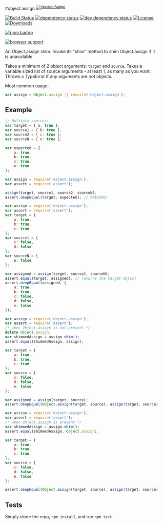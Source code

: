 #object.assign <sup>[![Version Badge][2]][1]</sup>

[![Build Status][3]][4]
[![dependency status][5]][6]
[![dev dependency status][7]][8]
[![License][license-image]][license-url]
[![Downloads][downloads-image]][downloads-url]

[![npm badge][12]][1]

[![browser support][9]][10]

An Object.assign shim. Invoke its "shim" method to shim Object.assign if it is unavailable.

Takes a minimum of 2 object arguments: `target` and `source`.
Takes a variable sized list of source arguments - at least 1, as many as you want.
Throws a TypeError if any arguments are not objects.

Most common usage:
```js
var assign = Object.assign || require('object.assign');
```

## Example

```js
// Multiple sources!
var target = { a: true };
var source1 = { b: true };
var source2 = { c: true };
var sourceN = { n: true };

var expected = {
	a: true,
	b: true,
	c: true,
	n: true
};

var assign = require('object.assign');
var assert = require('assert');

assign(target, source1, source2, sourceN);
assert.deepEqual(target, expected); // AWESOME!
```

```js
var assign = require('object.assign');
var assert = require('assert');
var target = {
	a: true,
	b: true,
	c: true
};
var source1 = {
	c: false,
	d: false
};
var sourceN = {
	e: false
};

var assigned = assign(target, source1, sourceN);
assert.equal(target, assigned); // returns the target object
assert.deepEqual(assigned, {
	a: true,
	b: true,
	c: false,
	d: false,
	e: false
});
```

```js
var assign = require('object.assign');
var assert = require('assert');
/* when Object.assign is not present */
delete Object.assign;
var shimmedAssign = assign.shim();
assert.equal(shimmedAssign, assign);

var target = {
    a: true,
    b: true,
    c: true
};
var source = {
    c: false,
    d: false,
    e: false
};

var assigned = assign(target, source);
assert.deepEqual(Object.assign(target, source), assign(target, source));
```

```js
var assign = require('object.assign');
var assert = require('assert');
/* when Object.assign is present */
var shimmedAssign = assign.shim();
assert.equal(shimmedAssign, Object.assign);

var target = {
    a: true,
    b: true,
    c: true
};
var source = {
    c: false,
    d: false,
    e: false
};

assert.deepEqual(Object.assign(target, source), assign(target, source));
```

## Tests
Simply clone the repo, `npm install`, and run `npm test`

[1]: https://npmjs.org/package/object.assign
[2]: http://vb.teelaun.ch/ljharb/object.assign.svg
[3]: https://travis-ci.org/ljharb/object.assign.svg
[4]: https://travis-ci.org/ljharb/object.assign
[5]: https://david-dm.org/ljharb/object.assign.svg?theme=shields.io
[6]: https://david-dm.org/ljharb/object.assign
[7]: https://david-dm.org/ljharb/object.assign/dev-status.svg?theme=shields.io
[8]: https://david-dm.org/ljharb/object.assign#info=devDependencies
[9]: https://ci.testling.com/ljharb/object.assign.png
[10]: https://ci.testling.com/ljharb/object.assign
[11]: https://github.com/es-shims/es5-shim/blob/master/es5-shim.js#L542-589
[12]: https://nodei.co/npm/object.assign.png?downloads=true&stars=true
[license-image]: http://img.shields.io/npm/l/object.assign.svg
[license-url]: LICENSE
[downloads-image]: http://img.shields.io/npm/dm/object.assign.svg
[downloads-url]: http://npm-stat.com/charts.html?package=object.assign

